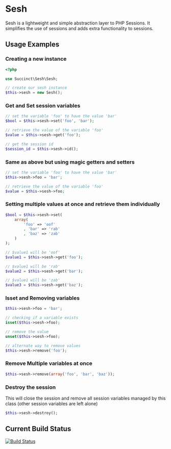 # Sesh

Sesh is a lightweight and simple abstraction layer to PHP Sessions. It simplifies the use of sessions and adds extra functionality to sessions.

## Usage Examples

### Creating a new instance
```php
<?php

use Succinct\Sesh\Sesh;

// create our sesh instance
$this->sesh = new Sesh();

```

### Get and Set session variables
```php
// set the variable 'foo' to have the value 'bar'
$bool = $this->sesh->set('foo', 'bar');

// retrieve the value of the variable 'foo'
$value = $this->sesh->get('foo');

// get the session id
$session_id = $this->sesh->id();
````

### Same as above but using magic getters and setters
```php
// set the variable 'foo' to have the value 'bar'
$this->sesh->foo = 'bar';

// retrieve the value of the variable 'foo'
$value = $this->sesh->foo;
```

### Setting multiple values at once and retrieve them individually
```php
$bool = $this->sesh->set(
	array(
		'foo' => 'oof'
		, 'bar' => 'rab'
		, 'baz' => 'zab'
	)
);

// $value1 will be 'oof'
$value1 = $this->sesh->get('foo');

// $value1 will be 'rab'
$value2 = $this->sesh->get('bar');

// $value1 will be 'zab'
$value3 = $this->sesh->get('baz');
```

### Isset and Removing variables
```php
$this->sesh->foo = 'bar';

// checking if a variable exists
isset($this->sesh->foo);

// remove the value
unset($this->sesh->foo);

// alternate way to remove values
$this->sesh->remove('foo');
```

### Remove Multiple variables at once
```php
$this->sesh->remove(array('foo', 'bar', 'baz'));
```

### Destroy the session
This will close the session and remove all session variables managed by this class (other session variables are left alone)
```php
$this->sesh->destroy();
```

## Current Build Status

[![Build Status](https://travis-ci.org/darianbrown/sesh.png)](https://travis-ci.org/darianbrown/sesh)
